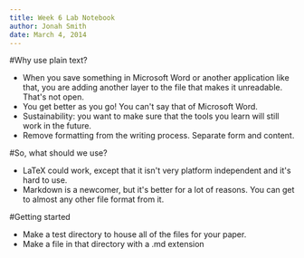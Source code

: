 ```yaml
---
title: Week 6 Lab Notebook
author: Jonah Smith
date: March 4, 2014
---
```

#Why use plain text?
- When you save something in Microsoft Word or another application like that, you are adding another layer to the file that makes it unreadable. That's not open.
- You get better as you go! You can't say that of Microsoft Word.
- Sustainability: you want to make sure that the tools you learn will still work in the future.
- Remove formatting from the writing process. Separate form and content.

#So, what should we use?
- LaTeX could work, except that it isn't very platform independent and it's hard to use.
- Markdown is a newcomer, but it's better for a lot of reasons. You can get to almost any other file format from it.

#Getting started
- Make a test directory to house all of the files for your paper.
- Make a file in that directory with a .md extension
